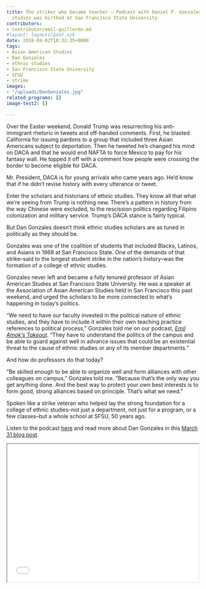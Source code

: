 ```yaml
---
title: The striker who became teacher – Podcast with Daniel P. Gonzales on how ethnic
  studies was birthed at San Francisco State University
contributors:
- contributor/emil-guillermo.md
#layout: layouts/post.njk
date: 2018-04-02T18:32:35+0000
tags:
- Asian American Studies
- Dan Gonzales
- ethnic studies
- San Francisco State University
- SFSU
- strike
images:
- "/uploads/DanGonzales.jpg"
related_programs: []
image-test2: []

---
```

Over the Easter weekend, Donald Trump was resurrecting his anti-immigrant
rhetoric in tweets and off-handed comments. First, he blasted California for
issuing pardons to a group that included three Asian Americans subject to
deportation. Then he tweeted he’s changed his mind on DACA and that he would end
NAFTA to force Mexico to pay for his fantasy wall. He topped it off with a
comment how people were crossing the border to become eligible for DACA.

Mr. President, DACA is for young arrivals who came years ago. He’d know that if
he didn’t revise history with every utterance or tweet.

Enter the scholars and historians of ethnic studies. They know all that what
we’re seeing from Trump is nothing new. There’s a pattern in history from the
way Chinese were excluded, to the rescission politics regarding Filipino
colonization and military service. Trump’s DACA stance is fairly typical.

But Dan Gonzales doesn’t think ethnic studies scholars are as tuned in
politically as they should be.

Gonzales was one of the coalition of students that included Blacks, Latinos, and
Asians in 1968 at San Francisco State. One of the demands of that strike–said to
the longest student strike in the nation’s history–was the formation of a
college of ethnic studies.

Gonzales never left and became a fully tenured professor of Asian American
Studies at San Francisco State University. He was a speaker at the Association
of Asian American Studies held in San Francisco this past weekend, and urged the
scholars to be more connected to what’s happening in today’s politics.

“We need to have our faculty invested in the political nature of ethnic studies,
and they have to include it within their own teaching practice references to
political process,” Gonzales told me on our podcast, [_Emil Amok’s Takeout_](https://bit.ly/2pXbpng). “They have to understand the politics of the
campus and be able to guard against well in advance issues that could be an
existential threat to the cause of ethnic studies or any of its member
departments.”

And how do professors do that today?

“Be skilled enough to be able to organize well and form alliances with other
colleagues on campus,” Gonzales told me. “Because that’s the only way you get
anything done. And the best way to protect your own best interests is to form
good, strong alliances based on principle. That’s what we need.”

Spoken like a strike veteran who helped lay the strong foundation for a college
of ethnic studies–not just a department, not just for a program, or a few
classes–but a whole school at SFSU, 50 years ago.

Listen to the podcast [here](https://bit.ly/2pXbpng) and read more about Dan
Gonzales in this [March 31 blog post](https://bit.ly/2GuhwGU).

<iframe
src="//html5-player.libsyn.com/embed/episode/id/6436834/height/360/width/500/theme/standard/autonext/no/thumbnail/yes/autoplay/no/preload/no/no_addthis/no/direction/backward/"
height="360" width="500" scrolling="no" allowfullscreen=""
webkitallowfullscreen="" mozallowfullscreen="" oallowfullscreen=""
msallowfullscreen=""></iframe>